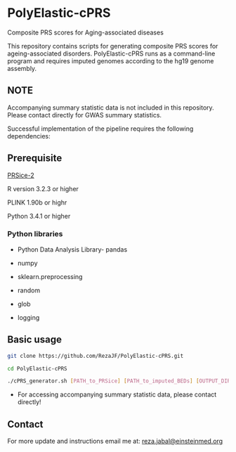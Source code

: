 # PolyElastic-cPRS
Composite PRS scores for Aging-associated diseases

This repository contains scripts for generating composite PRS scores for ageing-associated disorders. PolyElastic-cPRS runs as a command-line program and requires imputed genomes according to the hg19 genome assembly.

## NOTE

Accompanying summary statistic data is not included in this repository. Please contact directly for GWAS summary statistics.

Successful implementation of the pipeline requires the following dependencies:

## Prerequisite
[PRSice-2](https://www.prsice.info/)

R version 3.2.3 or higher

PLINK 1.90b or highr

Python 3.4.1 or higher

### Python libraries

- Python Data Analysis Library- pandas

- numpy

- sklearn.preprocessing

- random

- glob

- logging

## Basic usage

```bash
git clone https://github.com/RezaJF/PolyElastic-cPRS.git

cd PolyElastic-cPRS

./cPRS_generator.sh [PATH_to_PRSice] [PATH_to_imputed_BEDs] [OUTPUT_DIRECTORY]
```
- For accessing accompanying summary statistic data, please contact directly!

## Contact
For more update and instructions email me at: reza.jabal@einsteinmed.org


